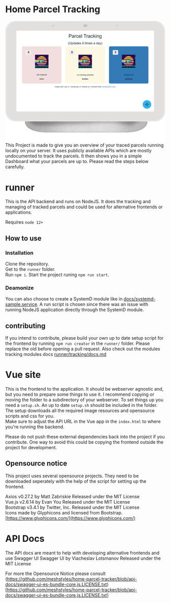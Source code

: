 # Home Parcel Tracking

![Screenshot](docs/ptrack-screenshot.png)
This Project is made to give you an overview of your traced parcels running locally on your server.
It uses publicly available APIs which are mostly undocumented to track the parcels.
It then shows you in a simple Dashboard what your parcels are up to.
Please read the steps below carefully.

# runner

This is the API backend and runs on NodeJS.
It does the tracking and managing of tracked parcels and could be used for alternative frontends or applications.

Requires `node 12+`

## How to use

### Installation

Clone the repository.  
Get to the `runner` folder.  
Run `npm i`.
Start the project runing `npm run start`.

### Deamonize

You can also choose to create a SystemD module like in [docs/systemd-sample.service](docs/systemd-sample.service).
A run script is chosen since there was an issue with running NodeJS application directly through the SystemD module.

## contributing

If you intend to contribute, please build your own up to date setup script for the frontend by running `npm run creator` in the `runner/` folder.
Please replace the old before opening a pull request.
Also check out the modules tracking modules docs [runner/tracking/docs.md](runner/tracking/docs.md)

# Vue site

This is the frontend to the application.
It should be webserver agnostic and, but you need to prepare some things to use it.
I recommend copying or moving the folder to a subdirectory of your webserver.
To set things up you need a `setup.sh`.
An up to date `setup.sh` should be included in the folder.
The setup downloads all the required image resources and opensource scripts and css for you.  
Make sure to adjust the API URL in the Vue app in the `index.html` to where you're running the backend.

Please do not push these external dependencies back into the project if you contribute.
One way to avoid this could be copying the frontend outside the project for development.

## Opensource notice

This project uses several opensource projects.
They need to be downloaded seperately with the help of the script for setting up the frontend.

Axios v0.27.2 by Matt Zabriskie Released under the MIT License  
Vue.js v2.6.14 by Evan You Released under the MIT License  
Bootstrap v3.4.1 by Twitter, Inc. Released under the MIT License  
Icons made by Glyphicons and licensed from Bootstrap. [https://www.glyphicons.com/](https://www.glyphicons.com/)

# API Docs

The API docs are meant to help with developing alternative frontends and use Swagger UI
Swagger UI by Viacheslav Lotsmanov Released under the MIT License

For more the Opensource Notice please consult (https://github.com/meshstyles/home-parcel-tracker/blob/api-docs/swagger-ui-es-bundle-core.js.LICENSE.txt)[https://github.com/meshstyles/home-parcel-tracker/blob/api-docs/swagger-ui-es-bundle-core.js.LICENSE.txt]
